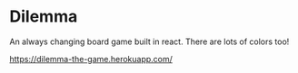# Dilemma

An always changing board game built in react. There are lots of colors too!

https://dilemma-the-game.herokuapp.com/
